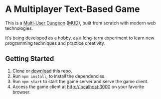 # A Multiplayer Text-Based Game

This is a [Multi-User Dungeon](https://en.wikipedia.org/wiki/MUD) ([MUD](https://en.wikipedia.org/wiki/MUD)),
built from scratch with modern web technologies.

It's being developed as a hobby, as a long-term experiment to learn new programming techniques and
practice creativity.

## Getting Started

1. Clone or [download](https://github.com/felladrin/multiplayer-text-based-game/archive/master.zip) this repo.
2. Run `npm install`, to install the dependencies.
3. Run `npm start` to start the game server and serve the game client.
4. Access the game client at <http://localhost:3000> on your favorite browser.
